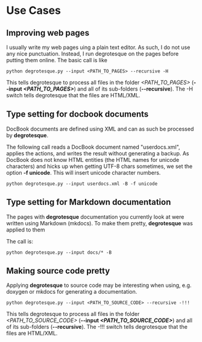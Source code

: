 # Use Cases

## Improving web pages

I usually write my web pages uing a plain text editor.
As such, I do not use any nice punctuation.
Instead, I run degrotesque on the pages before putting them online.
The basic call is like

```shell
python degrotesque.py --input <PATH_TO_PAGES> --recursive -H
```

This tells degrotesque to process all files in the folder *&lt;PATH_TO_PAGES&gt;*
(**--input *&lt;PATH_TO_PAGES&gt;***) and all of its sub-folders (**--recursive**).
The -H switch tells degrotesque that the files are HTML/XML.


## Type setting for docbook documents

DocBook documents are defined using XML and can as such be processed by **degrotesque**.

The following call reads a DocBook document named "userdocs.xml", applies the actions,
and writes the result without generating a backup. As DocBook does not know HTML entities
(the HTML names for unicode characters) and hicks up when getting UTF-8 chars sometimes,
we set the option **-f unicode**. This will insert unicode character numbers.

```shell
python degrotesque.py --input userdocs.xml -B -f unicode
```


## Type setting for Markdown documentation

The pages with **degrotesque** documentation you currently look at were written 
using Markdown (mkdocs). To make them pretty, **degrotesque** was applied to them

The call is:

```shell
python degrotesque.py --input docs/* -B
```


## Making source code pretty

Applying **degrotesque** to source code may be interesting when using, e.g.
doxygen or mkdocs for generating a documentation.

```shell
python degrotesque.py --input <PATH_TO_SOURCE_CODE> --recursive -!!!
```

This tells degrotesque to process all files in the folder *&lt;PATH_TO_SOURCE_CODE&gt;*
(**--input *&lt;PATH_TO_SOURCE_CODE&gt;***) and all of its sub-folders (**--recursive**).
The -!!! switch tells degrotesque that the files are HTML/XML.



